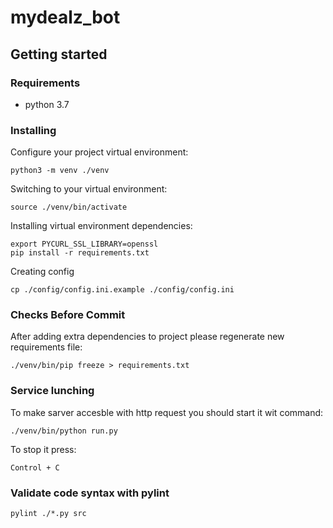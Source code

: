 # mydealz_bot

## Getting started

### Requirements 
* python 3.7

### Installing

Configure your project virtual environment:

    python3 -m venv ./venv

Switching to your virtual environment:

    source ./venv/bin/activate
    
Installing virtual environment dependencies:

    export PYCURL_SSL_LIBRARY=openssl
    pip install -r requirements.txt
    
Creating config
    
    cp ./config/config.ini.example ./config/config.ini


### Checks Before Commit

After adding extra dependencies to project please regenerate new requirements file:

    ./venv/bin/pip freeze > requirements.txt
    
### Service lunching

To make sarver accesble with http request you should start it wit command:

    ./venv/bin/python run.py

To stop it press:

    Control + C

### Validate code syntax with pylint
    pylint ./*.py src
     